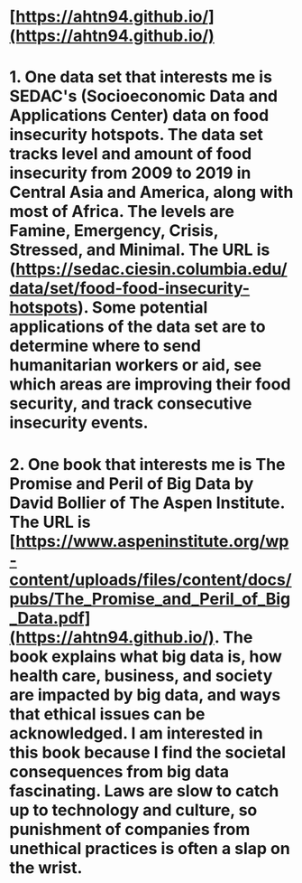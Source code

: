 # [https://ahtn94.github.io/](https://ahtn94.github.io/)
# 1. One data set that interests me is SEDAC's (Socioeconomic Data and Applications Center) data on food insecurity hotspots. The data set tracks level and amount of food insecurity from 2009 to 2019 in Central Asia and America, along with most of Africa. The levels are Famine, Emergency, Crisis, Stressed, and Minimal. The URL is (https://sedac.ciesin.columbia.edu/data/set/food-food-insecurity-hotspots). Some potential applications of the data set are to determine where to send humanitarian workers or aid, see which areas are improving their food security, and track consecutive insecurity events.
# 2. One book that interests me is The Promise and Peril of Big Data by David Bollier of The Aspen Institute. The URL is [https://www.aspeninstitute.org/wp-content/uploads/files/content/docs/pubs/The_Promise_and_Peril_of_Big_Data.pdf](https://ahtn94.github.io/). The book explains what big data is, how health care, business, and society are impacted by big data, and ways that ethical issues can be acknowledged. I am interested in this book because I find the societal consequences from big data fascinating. Laws are slow to catch up to technology and culture, so punishment of companies from unethical practices is often a slap on the wrist.
